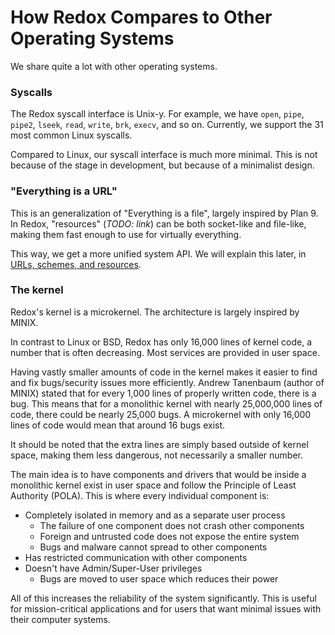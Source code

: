 How Redox Compares to Other Operating Systems
=============================================

We share quite a lot with other operating systems.

### Syscalls

The Redox syscall interface is Unix-y. For example, we have `open`, `pipe`, `pipe2`, `lseek`, `read`, `write`, `brk`, `execv`, and so on. Currently, we support the 31 most common Linux syscalls.

Compared to Linux, our syscall interface is much more minimal. This is not because of the stage in development, but because of a minimalist design.

### "Everything is a URL"

This is an generalization of "Everything is a file", largely inspired by Plan 9. In Redox, "resources" (*TODO: link*) can be both socket-like and file-like, making them fast enough to use for virtually everything.

This way, we get a more unified system API. We will explain this later, in [URLs, schemes, and resources].

### The kernel

Redox's kernel is a microkernel. The architecture is largely inspired by MINIX.

In contrast to Linux or BSD, Redox has only 16,000 lines of kernel code, a number that is often decreasing. Most services are provided in user space.

Having vastly smaller amounts of code in the kernel makes it easier to find and fix bugs/security issues more efficiently. Andrew Tanenbaum (author of MINIX) stated that for every 1,000 lines of properly written code, there is a bug. This means that for a monolithic kernel with nearly 25,000,000 lines of code, there could be nearly 25,000 bugs. A microkernel with only 16,000 lines of code would mean that around 16 bugs exist.

It should be noted that the extra lines are simply based outside of kernel space, making them less dangerous, not necessarily a smaller number.

The main idea is to have components and drivers that would be inside a monolithic kernel exist in user space and follow the Principle of Least Authority (POLA). This is where every individual component is:
* Completely isolated in memory and as a separate user process
  * The failure of one component does not crash other components
  * Foreign and untrusted code does not expose the entire system
  * Bugs and malware cannot spread to other components
* Has restricted communication with other components
* Doesn't have Admin/Super-User privileges
  * Bugs are moved to user space which reduces their power

All of this increases the reliability of the system significantly. This is useful for mission-critical applications and for users that want minimal issues with their computer systems.

[URLs, schemes, and resources]: ./ch05-00-urls-schemes-resources.md

